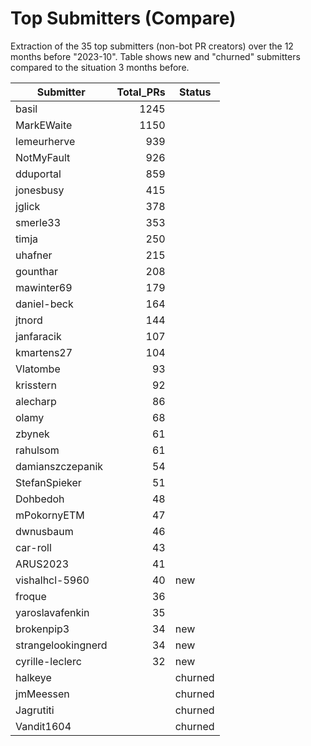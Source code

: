 # Top Submitters (Compare)

Extraction of the 35 top submitters (non-bot PR creators) 
over the 12 months before "2023-10".
Table shows new and "churned" submitters compared 
to the situation 3 months before.


| Submitter          | Total_PRs | Status  |
| ------------------ | --------: | ------- |
| basil              |      1245 |         |
| MarkEWaite         |      1150 |         |
| lemeurherve        |       939 |         |
| NotMyFault         |       926 |         |
| dduportal          |       859 |         |
| jonesbusy          |       415 |         |
| jglick             |       378 |         |
| smerle33           |       353 |         |
| timja              |       250 |         |
| uhafner            |       215 |         |
| gounthar           |       208 |         |
| mawinter69         |       179 |         |
| daniel-beck        |       164 |         |
| jtnord             |       144 |         |
| janfaracik         |       107 |         |
| kmartens27         |       104 |         |
| Vlatombe           |        93 |         |
| krisstern          |        92 |         |
| alecharp           |        86 |         |
| olamy              |        68 |         |
| zbynek             |        61 |         |
| rahulsom           |        61 |         |
| damianszczepanik   |        54 |         |
| StefanSpieker      |        51 |         |
| Dohbedoh           |        48 |         |
| mPokornyETM        |        47 |         |
| dwnusbaum          |        46 |         |
| car-roll           |        43 |         |
| ARUS2023           |        41 |         |
| vishalhcl-5960     |        40 | new     |
| froque             |        36 |         |
| yaroslavafenkin    |        35 |         |
| brokenpip3         |        34 | new     |
| strangelookingnerd |        34 | new     |
| cyrille-leclerc    |        32 | new     |
| halkeye            |           | churned |
| jmMeessen          |           | churned |
| Jagrutiti          |           | churned |
| Vandit1604         |           | churned |
